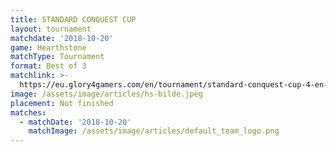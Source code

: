 ```yaml
---
title: STANDARD CONQUEST CUP
layout: tournament
matchdate: '2018-10-20'
game: Hearthstone
matchType: Tournament
format: Best of 3
matchlink: >-
  https://eu.glory4gamers.com/en/tournament/standard-conquest-cup-4-en-98982/infos
image: /assets/image/articles/hs-bilde.jpeg
placement: Not finished
matches:
  - matchDate: '2018-10-20'
    matchImage: /assets/image/articles/default_team_logo.png
---
```


